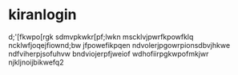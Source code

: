 # kiranlogin
d;'[fkwpo[rgk
sdmvpkwkr[pf;lwkn
mscklvjpwrfkpowfklq
ncklwfjoqejfiownd;bw
jfpowefikpqen
ndvolerjpgowrpionsdbvjhkwe
ndfviherpjsofuhvw
bndviojerpfjweiof
wdhofiirpgkwpofmkjwr
njkljnoijbikwefq2
